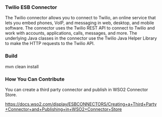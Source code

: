 ### Twilio ESB Connector

The Twilio connector allows you to connect to Twilio, an online service that lets you embed phones, VoIP, and messaging in web, desktop, and mobile software. The connector uses the Twilio REST API to connect to Twilio and work with accounts, applications, calls, messages, and more. The underlying Java classes in the connector use the Twilio Java Helper Library to make the HTTP requests to the Twilio API.

### Build

mvn clean install

### How You Can Contribute
You can create a third party connector and publish in WSO2 Connector Store.

https://docs.wso2.com/display/ESBCONNECTORS/Creating+a+Third+Party+Connector+and+Publishing+in+WSO2+Connector+Store

